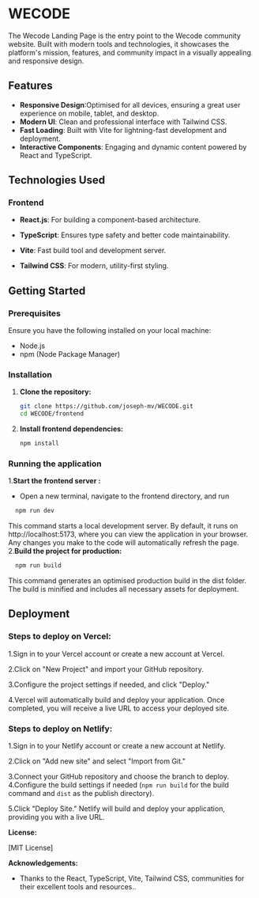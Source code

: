 # WECODE

The Wecode Landing Page is the entry point to the Wecode community website. Built with modern tools and technologies, it showcases the platform's mission, features, and community impact in a visually appealing and responsive design.

## Features

- **Responsive Design**:Optimised for all devices, ensuring a great user experience on mobile, tablet, and desktop.
- **Modern UI**: Clean and professional interface with Tailwind CSS.
- **Fast Loading**:  Built with Vite for lightning-fast development and deployment.
- **Interactive Components**: Engaging and dynamic content powered by React and TypeScript.




## Technologies Used

### Frontend
- **React.js**: For building a component-based architecture.

- **TypeScript**: Ensures type safety and better code maintainability.

- **Vite**: Fast build tool and development server.

- **Tailwind CSS**: For modern, utility-first styling.



## Getting Started

### Prerequisites

Ensure you have the following installed on your local machine:

- Node.js
- npm (Node Package Manager)

### Installation

1. **Clone the repository:**

   ```bash
   git clone https://github.com/joseph-mv/WECODE.git
   cd WECODE/frontend
    ```


2. **Install frontend dependencies:**

   ```bash
   npm install
    ```

### Running the application

1.**Start the frontend server :**
- Open a new terminal, navigate to the frontend directory, and run

 ```bash
   npm run dev

```
This command starts a local development server. By default, it runs on http://localhost:5173, where you can view the application in your browser. Any changes you make to the code will automatically refresh the page.
2.**Build the project for production:**

 ```bash
   npm run build

```
This command generates an optimised production build in the dist folder. The build is minified and includes all necessary assets for deployment.

## Deployment
### Steps to deploy on Vercel:
1.Sign in to your Vercel account or create a new account at Vercel.

2.Click on "New Project" and import your GitHub repository.

3.Configure the project settings if needed, and click "Deploy."

4.Vercel will automatically build and deploy your application. Once completed, you will receive a live URL to access your deployed site.

### Steps to deploy on Netlify:

1.Sign in to your Netlify account or create a new account at Netlify.

2.Click on "Add new site" and select "Import from Git."

3.Connect your GitHub repository and choose the branch to deploy.
4.Configure the build settings if needed (` npm run build ` for the build command and `dist` as the publish directory).

5.Click "Deploy Site." Netlify will build and deploy your application, providing you with a live URL.



**License:**

[MIT License]

**Acknowledgements:**

* Thanks to the React, TypeScript, Vite, Tailwind CSS, communities for their excellent tools and resources..
